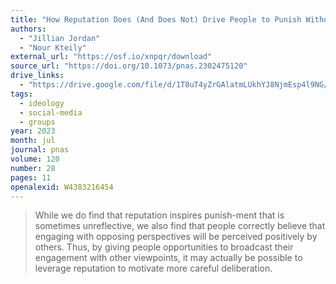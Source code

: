 ```yaml
---
title: "How Reputation Does (And Does Not) Drive People to Punish Without Looking"
authors:
  - "Jillian Jordan"
  - "Nour Kteily"
external_url: "https://osf.io/xnpqr/download"
source_url: "https://doi.org/10.1073/pnas.2302475120"
drive_links:
  - "https://drive.google.com/file/d/1T8uT4yZrGAlatmLUkhYJ8NjmEsp4l9NG/view?usp=drivesdk"
tags:
  - ideology
  - social-media
  - groups
year: 2023
month: jul
journal: pnas
volume: 120
number: 28
pages: 11
openalexid: W4383216454
---
```


> While we do find that reputation inspires punish-ment that is sometimes unreflective, we also find that people correctly believe that engaging with opposing perspectives will be perceived positively by others. Thus, by giving people opportunities to broadcast their engagement with other viewpoints, it may actually be possible to leverage reputation to motivate more careful deliberation.
